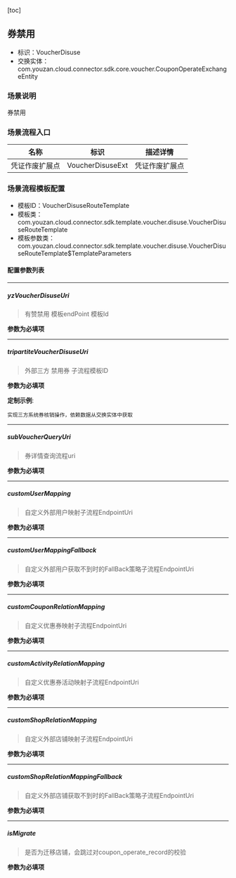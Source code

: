 [toc]

## 券禁用
- 标识：VoucherDisuse
- 交换实体：com.youzan.cloud.connector.sdk.core.voucher.CouponOperateExchangeEntity
### 场景说明
券禁用
### 场景流程入口

名称 | 标识 | 描述详情
---|---|---
凭证作废扩展点 | VoucherDisuseExt | 凭证作废扩展点

### 场景流程模板配置
- 模板ID：VoucherDisuseRouteTemplate
- 模板类：com.youzan.cloud.connector.sdk.template.voucher.disuse.VoucherDisuseRouteTemplate
- 模板参数类：com.youzan.cloud.connector.sdk.template.voucher.disuse.VoucherDisuseRouteTemplate$TemplateParameters

#### 配置参数列表

---
##### yzVoucherDisuseUri
> 有赞禁用 模板endPoint 模板Id

**参数为必填项**

---
##### tripartiteVoucherDisuseUri
> 外部三方 禁用券 子流程模板ID

**参数为必填项**


**定制示例**:
```
实现三方系统券核销操作，依赖数据从交换实体中获取
```
---
##### subVoucherQueryUri
> 券详情查询流程uri

**参数为必填项**

---
##### customUserMapping
> 自定义外部用户映射子流程EndpointUri

**参数为必填项**

---
##### customUserMappingFallback
> 自定义外部用户获取不到时的FallBack策略子流程EndpointUri

**参数为必填项**

---
##### customCouponRelationMapping
> 自定义优惠券映射子流程EndpointUri

**参数为必填项**

---
##### customActivityRelationMapping
> 自定义优惠券活动映射子流程EndpointUri

**参数为必填项**

---
##### customShopRelationMapping
> 自定义外部店铺映射子流程EndpointUri

**参数为必填项**

---
##### customShopRelationMappingFallback
> 自定义外部店铺获取不到时的FallBack策略子流程EndpointUri

**参数为必填项**

---
##### isMigrate
> 是否为迁移店铺，会跳过对coupon_operate_record的校验

**参数为必填项**


